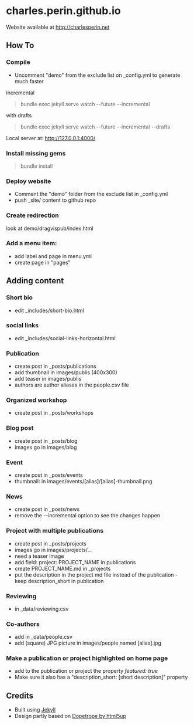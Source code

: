 # charles.perin.github.io

Website available at http://charlesperin.net


## How To

### Compile
- Uncomment "demo" from the exclude list on \_config.yml to generate much faster

incremental
> bundle exec jekyll serve watch --future --incremental

with drafts
> bundle exec jekyll serve watch --future --incremental --drafts

Local server at: http://127.0.0.1:4000/



### Install missing gems
> bundle install

### Deploy website
- Comment the "demo" folder from the exclude list in \_config.yml
- push \_site/ content to github repo

### Create redirection
look at demo/dragvispub/index.html

### Add a menu item:
- add label and page in menu.yml
- create page in "pages"









## Adding content

### Short bio
- edit \_includes/short-bio.html

### social links
- edit \_includes/social-links-horizontal.html

### Publication
- create post in \_posts/publications
- add thumbnail in images/publis (400x300)
- add teaser in images/publis
- authors are author aliases in the people.csv file

### Organized workshop
- create post in \_posts/workshops

### Blog post
- create post in \_posts/blog
- images go in images/blog

### Event
- create post in \_posts/events
- thumbnail: in images/events/[alias]/[alias]-thumbnail.png

### News
- create post in \_posts/news
- remove the --incremental option to see the changes happen

### Project with multiple publications
- create post in \_posts/projects
- images go in images/projects/...
- need a teaser image
- add field: project: PROJECT_NAME in publications
- create PROJECT_NAME.md in \_projects
- put the description in the project md file instead of the publication - keep description_short in publication

### Reviewing
- in \_data/reviewing.csv

### Co-authors
- add in \_data/people.csv
- add (square) JPG picture in images/people named [alias].jpg

### Make a publication or project highlighted on home page
- add to the publication or project the property _featured: true_
- Make sure it also has a "description_short: [short description]" property





## Credits
- Built using [Jekyll](https://jekyllrb.com/)
- Design partly based on [Dopetrope by html5up](https://html5up.net/dopetrope)
